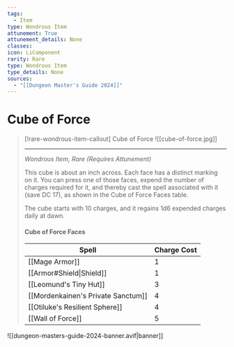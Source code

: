 ```yaml
---
tags:
  - Item
type: Wondrous Item
attunement: True
attunement_details: None
classes:
icon: LiComponent
rarity: Rare
type: Wondrous Item
type_details: None
sources: 
  - "[[Dungeon Master's Guide 2024]]"
---
```

# Cube of Force
>[!rare-wondrous-item-callout] Cube of Force
>![[cube-of-force.jpg]]
>
>- - - 
>_Wondrous Item, Rare (Requires Attunement)_
>
>This cube is about an inch across. Each face has a distinct marking on it. You can press one of those faces, expend the number of charges required for it, and thereby cast the spell associated with it (save DC 17), as shown in the Cube of Force Faces table.
>
>The cube starts with 10 charges, and it regains 1d6 expended charges daily at dawn.
>
>#### Cube of Force Faces
>|Spell|Charge Cost|
>|---|---|
>|[[Mage Armor]]|1|
>|[[Armor#Shield\|Shield]]|1|
>|[[Leomund's Tiny Hut]]|3|
>|[[Mordenkainen's Private Sanctum]]|4|
>|[[Otiluke's Resilient Sphere]]|4|
>|[[Wall of Force]]|5|
>


![[dungeon-masters-guide-2024-banner.avif|banner]]